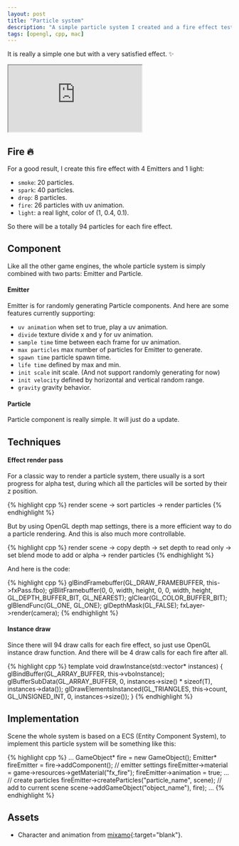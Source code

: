```yaml
---
layout: post
title: "Particle system"
description: "A simple particle system I created and a fire effect test scene."
tags: [opengl, cpp, mac]
---
```


It is really a simple one but with a very satisfied effect. :sparkles:

<div class="embed-responsive embed-responsive-16by9">
<iframe src="https://www.youtube.com/embed/mp6ohizWPgw?loop=1&playlist=mp6ohizWPgw&modestbranding=1&autohide=1&showinfo=0&controls=0" allowfullscreen></iframe>
</div>

## Fire :fire:

For a good result, I create this fire effect with 4 Emitters and 1 light:

- `smoke`: 20 particles.
- `spark`: 40 particles.
- `drop`: 8 particles.
- `fire`: 26 particles with uv animation.
- `light`: a real light, color of (1, 0.4, 0.1).

So there will be a totally 94 particles for each fire effect.

## Component

Like all the other game engines, the whole particle system is simply combined with two parts: Emitter and Particle.

#### Emitter

Emitter is for randomly generating Particle components. And here are some features currently supporting:

- `uv animation` when set to true, play a uv animation.
- `divide` texture divide x and y for uv animation.
- `sample time` time between each frame for uv animation.
- `max particles` max number of particles for Emitter to generate.
- `spawn time` particle spawn time.
- `life time` defined by max and min.
- `init scale` init scale. (And not support randomly generating for now)
- `init velocity` defined by horizontal and vertical random range.
- `gravity` gravity behavior.

#### Particle

Particle component is really simple. It will just do a update.

## Techniques

#### Effect render pass

For a classic way to render a particle system, there usually is a sort progress for alpha test, during which all the particles will be sorted by their z position.

{% highlight cpp %}
render scene -> sort particles -> render particles
{% endhighlight %}

But by using OpenGL depth map settings, there is a more efficient way to do a particle rendering. And this is also much more controllable.

{% highlight cpp %}
render scene -> copy depth -> set depth to read only ->
set blend mode to add or alpha -> render particles
{% endhighlight %}

And here is the code:

{% highlight cpp %}
glBindFramebuffer(GL_DRAW_FRAMEBUFFER, this->fxPass.fbo);
glBlitFramebuffer(0, 0, width, height, 0, 0, width, height, GL_DEPTH_BUFFER_BIT, GL_NEAREST);
glClear(GL_COLOR_BUFFER_BIT);
glBlendFunc(GL_ONE, GL_ONE);
glDepthMask(GL_FALSE);
fxLayer->render(camera);
{% endhighlight %}

#### Instance draw

Since there will 94 draw calls for each fire effect, so just use OpenGL instance draw function. And there will be 4 draw calls for each fire after all.

{% highlight cpp %}
template <typename T> void drawInstance(std::vector<T>* instances) {
  glBindBuffer(GL_ARRAY_BUFFER, this->vboInstance);
  glBufferSubData(GL_ARRAY_BUFFER, 0, instances->size() * sizeof(T), instances->data());
  glDrawElementsInstanced(GL_TRIANGLES, this->count, GL_UNSIGNED_INT, 0, instances->size());
}
{% endhighlight %}

## Implementation

Scene the whole system is based on a ECS (Entity Component System), to implement this particle system will be something like this:

{% highlight cpp %}
...
GameObject* fire = new GameObject();
Emitter* fireEmitter = fire->addComponent<Emitter>();
// emitter settings
fireEmitter->material = game->resources->getMaterial("fx_fire");
fireEmitter->animation = true;
...
// create particles
fireEmitter->createParticles("particle_name", scene);
// add to current scene
scene->addGameObject("object_name"), fire);
...
{% endhighlight %}

## Assets

- Character and animation from [mixamo](https://www.mixamo.com){:target="blank"}.
